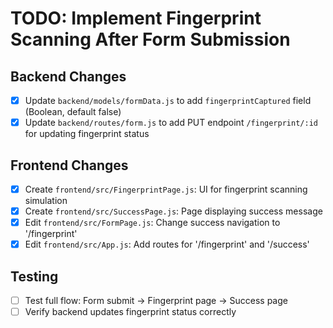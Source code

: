 # TODO: Implement Fingerprint Scanning After Form Submission

## Backend Changes
- [x] Update `backend/models/formData.js` to add `fingerprintCaptured` field (Boolean, default false)
- [x] Update `backend/routes/form.js` to add PUT endpoint `/fingerprint/:id` for updating fingerprint status

## Frontend Changes
- [x] Create `frontend/src/FingerprintPage.js`: UI for fingerprint scanning simulation
- [x] Create `frontend/src/SuccessPage.js`: Page displaying success message
- [x] Edit `frontend/src/FormPage.js`: Change success navigation to '/fingerprint'
- [x] Edit `frontend/src/App.js`: Add routes for '/fingerprint' and '/success'

## Testing
- [ ] Test full flow: Form submit -> Fingerprint page -> Success page
- [ ] Verify backend updates fingerprint status correctly
